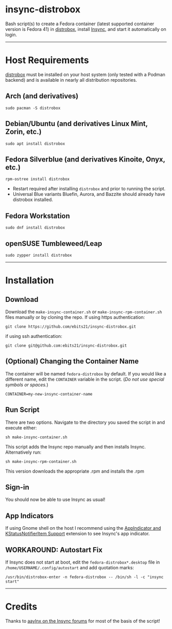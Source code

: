 # insync-distrobox
Bash script(s) to create a Fedora container (latest supported container version is Fedora 41) in [distrobox](https://github.com/89luca89/distrobox), install [Insync](https://www.insynchq.com/), and start it automatically on login.

---
# Host Requirements
[distrobox](https://github.com/89luca89/distrobox) must be installed on your host system (only tested with a Podman backend) and is available in nearly all distribution repositories.

## Arch (and derivatives)
```
sudo pacman -S distrobox
```

## Debian/Ubuntu (and derivatives Linux Mint, Zorin, etc.)
```
sudo apt install distrobox
```

## Fedora Silverblue (and derivatives Kinoite, Onyx, etc.)
```
rpm-ostree install distrobox
```
* Restart required after installing `distrobox` and prior to running the script.
* Universal Blue variants Bluefin, Aurora, and Bazzite should already have distrobox installed.

## Fedora Workstation
```
sudo dnf install distrobox
```

## openSUSE Tumbleweed/Leap
```
sudo zypper install distrobox
```

---
# Installation
## Download
Download the `make-insync-container.sh` or `make-insync-rpm-container.sh` files manually or by cloning the repo. If using https authentication:
```
git clone https://github.com/ebits21/insync-distrobox.git
```
if using ssh authentication:
```
git clone git@github.com:ebits21/insync-distrobox.git
```

## (Optional) Changing the Container Name
The container will be named `fedora-distrobox` by default. If you would like a different name, edit the `CONTAINER` variable in the script. (*Do not use special symbols or spaces.*)
```
CONTAINER=my-new-insync-container-name
```

## Run Script
There are two options. Navigate to the directory you saved the script in and execute either:
```
sh make-insync-container.sh
```
This script adds the Insync repo manually and then installs Insync. Alternatively run:
```
sh make-insync-rpm-container.sh
```
This version downloads the appropriate .rpm and installs the .rpm

## Sign-in
You should now be able to use Insync as usual!

## App Indicators
If using Gnome shell on the host I recommend using the [AppIndicator and KStatusNotifierItem Support](https://extensions.gnome.org/extension/615/appindicator-support/) extension to see Insync's app indicator.

## WORKAROUND: Autostart Fix
If Insync does not start at boot, edit the `fedora-distrobox*.desktop` file in `/home/USERNAME/.config/autostart` and add quotation marks:
```
/usr/bin/distrobox-enter -n fedora-distrobox -- /bin/sh -l -c "insync start"
```

---
# Credits
Thanks to [aaylnx on the Insync forums](https://forums.insynchq.com/t/insync-as-flatpak-linux/9615/87?u=ebits21) for most of the basis of the script!
